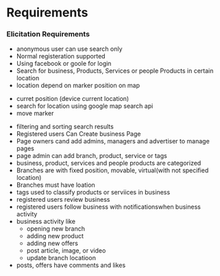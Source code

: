 # Requirements
### Elicitation Requirements

- anonymous user can use search only
- Normal registeration supported
- Using facebook or goole for login
- Search for business, Products, Services or people Products  in certain location
- location depend on marker position on map
 * curret position (device current location)
 * search for location using google map search api
 * move marker
- filtering and sorting search results
- Registered users Can Create business Page
- Page owners cand add admins, managers and advertiser to manage pages
- page admin can add branch, product, service or tags
- business, product, services and people products are categorized
- Branches are with fixed position, movable, virtual(with not specified location)
- Branches must have loation
- tags used to classify products or serviices in business
- registered users review business
- registered users follow business with notificationswhen business activity
- business activity like
  * opening new branch
  * adding new product
  * adding new offers
  * post article, image, or video
  * update branch locatioon
- posts, offers have comments and likes

  
  
